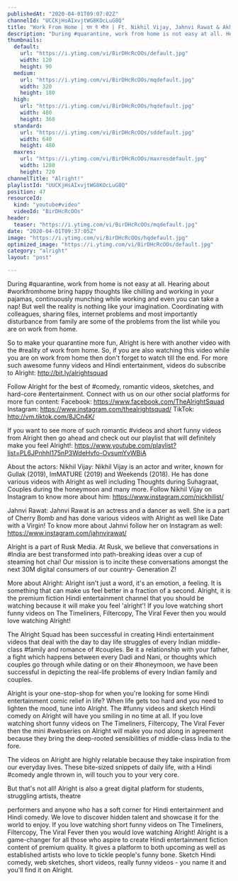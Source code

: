 ```yaml
---
publishedAt: "2020-04-01T09:07:02Z"
channelId: "UCCKjHsAIxvjtWG8KOcLuG8Q"
title: "Work From Home | घर पे मौज | Ft. Nikhil Vijay, Jahnvi Rawat & Akhilesh Vats | Arré"
description: "During #quarantine, work from home is not easy at all. Hearing about #workfromhome bring happy thoughts like chilling and working in your pajamas, continuously munching while working and even you can take a nap! But well the reality is nothing like your imagination. Coordinating with colleagues, sharing files, internet problems and most importantly disturbance from family are some of the problems from the list while you are on work from home.\n\nSo to make your quarantine more fun, Alright is here with another video with the #reality of work from home. So, if you are also watching this video while you are on work from home then don't forget to watch till the end. For more such awesome funny videos and Hindi entertainment, videos do subscribe to Alright: http://bit.ly/alrightsquad\n\nFollow Alright for the best of #comedy, romantic videos, sketches, and hard-core #entertainment. Connect with us on our other social platforms for more fun content: \nFacebook: https://www.facebook.com/TheAlrightSquad \nInstagram: https://www.instagram.com/thealrightsquad/ \nTikTok: http://vm.tiktok.com/8JCn4K/\n\nIf you want to see more of such romantic #videos and short funny videos from Alright then go ahead and check out our playlist that will definitely make you feel Alright!: https://www.youtube.com/playlist?list=PL6JPnhhI175nP3WdeHvfo-OvsumYvWBiA\n\nAbout the actors:\nNikhil Vijay: Nikhil Vijay is an actor and writer, known for Gullak (2019), ImMATURE (2019) and Weekends (2018). He has done various videos with Alright as well including Thoughts during Suhagraat, Couples during the honeymoon and many more. Follow Nikhil Vijay on Instagram to know more about him: https://www.instagram.com/nickhilist/\n\nJahnvi Rawat: Jahnvi Rawat is an actress and a dancer as well. She is a part of Cherry Bomb and has done various videos with Alright as well like Date with a Virgin! To know more about Jahnvi follow her on Instagram as well: https://www.instagram.com/jahnvirawat/\n\nAlright is a part of Rusk Media. At Rusk, we believe that conversations in #India are best transformed into path-breaking ideas over a cup of steaming hot chai! Our mission is to incite these conversations amongst the next 30M digital consumers of our country- Generation Z!\n\nMore about Alright: Alright isn't just a word, it's an emotion, a feeling. It is something that can make us feel better in a fraction of a second. Alright, it is the premium fiction Hindi entertainment channel that you should be watching because it will make you feel 'alright'! If you love watching short funny videos on The Timeliners, Filtercopy, The Viral Fever then you would love watching Alright!\n\nThe Alright Squad has been successful in creating Hindi entertainment videos that deal with the day to day life struggles of every Indian middle-class #family and romance of #couples. Be it a relationship with your father, a fight which happens between every Dadi and Nani, or thoughts which couples go through while dating or on their #honeymoon, we have been successful in depicting the real-life problems of every Indian family and couples.\n\nAlright is your one-stop-shop for when you're looking for some Hindi entertainment comic relief in life? When life gets too hard and you need to lighten the mood, tune into Alright. The #funny videos and sketch Hindi comedy on Alright will have you smiling in no time at all. If you love watching short funny videos on The Timeliners, Filtercopy, The Viral Fever then the mini #webseries on Alright will make you nod along in agreement because they bring the deep-rooted sensibilities of middle-class India to the fore.\n\nThe videos on Alright are highly relatable because they take inspiration from our everyday lives. These bite-sized snippets of daily life, with a Hindi #comedy angle thrown in, will touch you to your very core.\n\nBut that's not all! Alright is also a great digital platform for students, struggling artists, theatre\n\nperformers and anyone who has a soft corner for Hindi entertainment and Hindi comedy. We love to discover hidden talent and showcase it for the world to enjoy. If you love watching short funny videos on The Timeliners, Filtercopy, The Viral Fever then you would love watching Alright! Alright is a game-changer for all those who aspire to create Hindi entertainment fiction content of premium quality. It gives a platform to both upcoming as well as established artists who love to tickle people's funny bone. Sketch Hindi comedy, web sketches, short videos, really funny videos - you name it and you'll find it on Alright."
thumbnails:
  default:
    url: "https://i.ytimg.com/vi/BirDHcRcOOs/default.jpg"
    width: 120
    height: 90
  medium:
    url: "https://i.ytimg.com/vi/BirDHcRcOOs/mqdefault.jpg"
    width: 320
    height: 180
  high:
    url: "https://i.ytimg.com/vi/BirDHcRcOOs/hqdefault.jpg"
    width: 480
    height: 360
  standard:
    url: "https://i.ytimg.com/vi/BirDHcRcOOs/sddefault.jpg"
    width: 640
    height: 480
  maxres:
    url: "https://i.ytimg.com/vi/BirDHcRcOOs/maxresdefault.jpg"
    width: 1280
    height: 720
channelTitle: "Alright!"
playlistId: "UUCKjHsAIxvjtWG8KOcLuG8Q"
position: 47
resourceId:
  kind: "youtube#video"
  videoId: "BirDHcRcOOs"
header:
  teaser: "https://i.ytimg.com/vi/BirDHcRcOOs/mqdefault.jpg"
date: "2020-04-01T09:37:05Z"
image: "https://i.ytimg.com/vi/BirDHcRcOOs/hqdefault.jpg"
optimized_image: "https://i.ytimg.com/vi/BirDHcRcOOs/default.jpg"
category: "alright"
layout: "post"

---
```

During #quarantine, work from home is not easy at all. Hearing about #workfromhome bring happy thoughts like chilling and working in your pajamas, continuously munching while working and even you can take a nap! But well the reality is nothing like your imagination. Coordinating with colleagues, sharing files, internet problems and most importantly disturbance from family are some of the problems from the list while you are on work from home.

So to make your quarantine more fun, Alright is here with another video with the #reality of work from home. So, if you are also watching this video while you are on work from home then don't forget to watch till the end. For more such awesome funny videos and Hindi entertainment, videos do subscribe to Alright: http://bit.ly/alrightsquad

Follow Alright for the best of #comedy, romantic videos, sketches, and hard-core #entertainment. Connect with us on our other social platforms for more fun content: 
Facebook: https://www.facebook.com/TheAlrightSquad 
Instagram: https://www.instagram.com/thealrightsquad/ 
TikTok: http://vm.tiktok.com/8JCn4K/

If you want to see more of such romantic #videos and short funny videos from Alright then go ahead and check out our playlist that will definitely make you feel Alright!: https://www.youtube.com/playlist?list=PL6JPnhhI175nP3WdeHvfo-OvsumYvWBiA

About the actors:
Nikhil Vijay: Nikhil Vijay is an actor and writer, known for Gullak (2019), ImMATURE (2019) and Weekends (2018). He has done various videos with Alright as well including Thoughts during Suhagraat, Couples during the honeymoon and many more. Follow Nikhil Vijay on Instagram to know more about him: https://www.instagram.com/nickhilist/

Jahnvi Rawat: Jahnvi Rawat is an actress and a dancer as well. She is a part of Cherry Bomb and has done various videos with Alright as well like Date with a Virgin! To know more about Jahnvi follow her on Instagram as well: https://www.instagram.com/jahnvirawat/

Alright is a part of Rusk Media. At Rusk, we believe that conversations in #India are best transformed into path-breaking ideas over a cup of steaming hot chai! Our mission is to incite these conversations amongst the next 30M digital consumers of our country- Generation Z!

More about Alright: Alright isn't just a word, it's an emotion, a feeling. It is something that can make us feel better in a fraction of a second. Alright, it is the premium fiction Hindi entertainment channel that you should be watching because it will make you feel 'alright'! If you love watching short funny videos on The Timeliners, Filtercopy, The Viral Fever then you would love watching Alright!

The Alright Squad has been successful in creating Hindi entertainment videos that deal with the day to day life struggles of every Indian middle-class #family and romance of #couples. Be it a relationship with your father, a fight which happens between every Dadi and Nani, or thoughts which couples go through while dating or on their #honeymoon, we have been successful in depicting the real-life problems of every Indian family and couples.

Alright is your one-stop-shop for when you're looking for some Hindi entertainment comic relief in life? When life gets too hard and you need to lighten the mood, tune into Alright. The #funny videos and sketch Hindi comedy on Alright will have you smiling in no time at all. If you love watching short funny videos on The Timeliners, Filtercopy, The Viral Fever then the mini #webseries on Alright will make you nod along in agreement because they bring the deep-rooted sensibilities of middle-class India to the fore.

The videos on Alright are highly relatable because they take inspiration from our everyday lives. These bite-sized snippets of daily life, with a Hindi #comedy angle thrown in, will touch you to your very core.

But that's not all! Alright is also a great digital platform for students, struggling artists, theatre

performers and anyone who has a soft corner for Hindi entertainment and Hindi comedy. We love to discover hidden talent and showcase it for the world to enjoy. If you love watching short funny videos on The Timeliners, Filtercopy, The Viral Fever then you would love watching Alright! Alright is a game-changer for all those who aspire to create Hindi entertainment fiction content of premium quality. It gives a platform to both upcoming as well as established artists who love to tickle people's funny bone. Sketch Hindi comedy, web sketches, short videos, really funny videos - you name it and you'll find it on Alright.